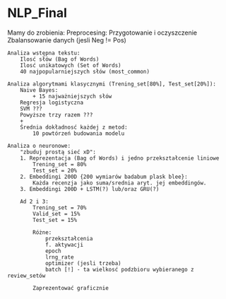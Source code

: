 # NLP_Final

Mamy do zrobienia:
    Preprocesing:
        Przygotowanie i oczyszczenie
        Zbalansowanie danych (jesli Neg != Pos)
    
    Analiza wstępna tekstu:
        Ilosć słów (Bag of Words)
        Ilosć unikatowych (Set of Words)
        40 najpopularniejszych słów (most_common)
    
    Analiza algorytmami klasycznymi (Trening_set[80%], Test_set[20%]):
        Naive Bayes:
            + 15 najważniejszych słów
        Regresja logistyczna
        SVM ???
        Powyższe trzy razem ???
        +
        Średnia dokładnosć każdej z metod:
            10 powtórzeń budowania modelu
    
    Analiza o neuronowe:
        "zbuduj prostą sieć xD":
        1. Reprezentacja (Bag of Words) i jedno przekształcenie liniowe
            Trening_set = 80%
            Test_set = 20%
        2. Embeddingi 200D {200 wymiarów badabum plask blee}:
            Każda recenzja jako suma/srednia aryt. jej embeddingów.
        3. Embeddingi 200D + LSTM(?) lub/oraz GRU(?)
        
        Ad 2 i 3:
            Trening_set = 70%
            Valid_set = 15%
            Test_set = 15%
            
            Różne:
                przekształcenia
                f. aktywacji
                epoch
                lrng_rate
                optimizer (jesli trzeba)
                batch [!] - ta wielkosć podzbioru wybieranego z review_setów
            
            Zaprezentować graficznie

